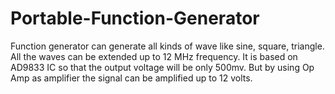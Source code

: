 # Portable-Function-Generator
Function generator can generate all kinds of wave like sine, square, triangle. All the waves can be extended up to 12 MHz frequency. It is based on AD9833 IC so that the output voltage will be only 500mv. But by using Op Amp as amplifier the signal can be amplified up to 12 volts. 
